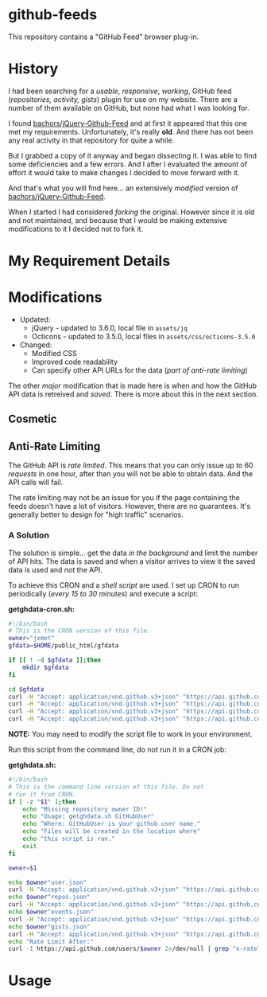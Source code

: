 # github-feeds

This repository contains a "GitHub Feed" browser plug-in. 

# History

I had been searching for a *usable*, *responsive*, *working*, GitHub feed (*repositories, activity, gists*) plugin for use on my website. There are a number of them available on GitHub, but none had what I was looking for.

I found [bachors/jQuery-Github-Feed](<https://github.com/bachors/jQuery-Github-Feed>) and at first it appeared that this one met my requirements. Unfortunately, it's really **old**. And there has not been any real activity in that repository for quite a while.

But I grabbed a copy of it anyway and began dissecting it. I was able to find some deficiencies and a few errors. And I after I evaluated the amount of effort it would take to make changes I decided to move forward with it.

And that's what you will find here... an extensively *modified* version of [bachors/jQuery-Github-Feed](<https://github.com/bachors/jQuery-Github-Feed>).

When I started I had considered *forking* the original. However since it is old and not maintained, and because that I would be making extensive modifications to it I decided not to fork it.

# My Requirement Details



# Modifications

* Updated:
  * jQuery - updated to 3.6.0, local file in `assets/jq`
  * Octicons - updated to 3.5.0, local files in `assets/css/octicons-3.5.0`
* Changed:
  * Modified CSS
  * Improved code readability 
  * Can specify other API URLs for the data (*part of anti-rate limiting*)

The other *major* modification that is made here is when and how the GitHub API data is retreived and *saved*. There is more about this in the next section.

## Cosmetic

## Anti-Rate Limiting

The GitHub API is *rate limited*. This means that you can only issue up to 60 *requests* in one hour, after than you will not be able to obtain data. And the API calls will fail.

The rate limiting may not be an issue for you if the page containing the feeds doesn't have a lot of visitors. However, there are no guarantees. It's generally better to design for "high traffic" scenarios.

### A Solution

The solution is simple... get the data *in the background* and limit the number of API hits. The data is saved and when a visitor arrives to view it the saved data is used and *not* the API.

To achieve this CRON and a *shell script* are used. I set up CRON to run periodically (*every 15 to 30 minutes*) and execute a script:

**getghdata-cron.sh:**
```bash
#!/bin/bash
# This is the CRON version of this file.
owner="jxmot"
gfdata=$HOME/public_html/gfdata

if [[ ! -d $gfdata ]];then
    mkdir $gfdata
fi

cd $gfdata
curl -H "Accept: application/vnd.github.v3+json" "https://api.github.com/users/"$owner > "./"$owner"user.json" 2>/dev/null
curl -H "Accept: application/vnd.github.v3+json" "https://api.github.com/users/"$owner"/repos?type=sources&sort=updated&per_page=100" > "./"$owner"repos.json" 2>/dev/null
curl -H "Accept: application/vnd.github.v3+json" "https://api.github.com/users/"$owner"/events" > "./"$owner"events.json" 2>/dev/null
curl -H "Accept: application/vnd.github.v3+json" "https://api.github.com/users/"$owner"/gists" > "./"$owner"gists.json" 2>/dev/null
```
**NOTE:** You may need to modify the script file to work in your environment. 

Run this script from the command line, do not run it in a CRON job:

**getghdata.sh:**
```bash
#!/bin/bash
# This is the command line version of this file. Do not
# run it from CRON.
if [ -z "$1" ];then
    echo "Missing repository owner ID!"
    echo "Usage: getghdata.sh GitHubUser"
    echo "Where: GitHubUser is your github user name."
    echo "Files will be created in the location where"
    echo "this script is ran."
    exit
fi

owner=$1

echo $owner"user.json"
curl -H "Accept: application/vnd.github.v3+json" "https://api.github.com/users/"$owner > "./"$owner"user.json" 2>/dev/null
echo $owner"repos.json"
curl -H "Accept: application/vnd.github.v3+json" "https://api.github.com/users/"$owner"/repos?type=sources&sort=updated&per_page=100" > "./"$owner"repos.json" 2>/dev/null
echo $owner"events.json"
curl -H "Accept: application/vnd.github.v3+json" "https://api.github.com/users/"$owner"/events" > "./"$owner"events.json" 2>/dev/null
echo $owner"gists.json"
curl -H "Accept: application/vnd.github.v3+json" "https://api.github.com/users/"$owner"/gists" > "./"$owner"gists.json" 2>/dev/null
echo "Rate Limit After:"
curl -I https://api.github.com/users/$owner 2>/dev/null | grep "x-ratelimit"
```

# Usage

